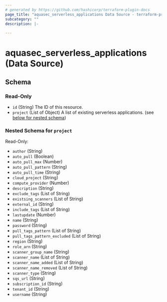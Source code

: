 ```yaml
---
# generated by https://github.com/hashicorp/terraform-plugin-docs
page_title: "aquasec_serverless_applications Data Source - terraform-provider-aquasec"
subcategory: ""
description: |-
  
---
```


# aquasec_serverless_applications (Data Source)





<!-- schema generated by tfplugindocs -->
## Schema

### Read-Only

- `id` (String) The ID of this resource.
- `project` (List of Object) A list of existing serverless applications. (see [below for nested schema](#nestedatt--project))

<a id="nestedatt--project"></a>
### Nested Schema for `project`

Read-Only:

- `author` (String)
- `auto_pull` (Boolean)
- `auto_pull_max` (Number)
- `auto_pull_pattern` (String)
- `auto_pull_time` (String)
- `cloud_project` (String)
- `compute_provider` (Number)
- `description` (String)
- `exclude_tags` (List of String)
- `existsing_scanners` (List of String)
- `external_id` (String)
- `include_tags` (List of String)
- `lastupdate` (Number)
- `name` (String)
- `password` (String)
- `pull_tags_pattern` (List of String)
- `pull_tags_pattern_excluded` (List of String)
- `region` (String)
- `role_arn` (String)
- `scanner_group_name` (String)
- `scanner_name` (List of String)
- `scanner_name_added` (List of String)
- `scanner_name_removed` (List of String)
- `scanner_type` (String)
- `sqs_url` (String)
- `subscription_id` (String)
- `tenant_id` (String)
- `username` (String)


